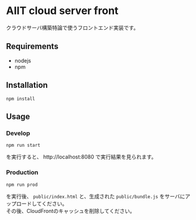 # AIIT cloud server front

クラウドサーバ構築特論で使うフロントエンド実装です。

## Requirements
- nodejs
- npm

## Installation
```shell
npm install
```

## Usage
### Develop
```shell
npm run start
```

を実行すると、 http://localhost:8080 で実行結果を見られます。

### Production
```shell
npm run prod
```

を実行後、 `public/index.html` と、生成された `public/bundle.js` をサーバにアップロードしてください。  
その後、CloudFrontのキャッシュを削除してください。